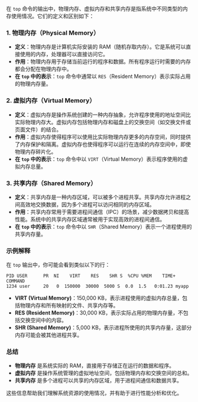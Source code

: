 在 `top` 命令的输出中，物理内存、虚拟内存和共享内存是指系统中不同类型的内存使用情况。它们的定义和区别如下：

### 1. 物理内存（Physical Memory）

- **定义**：物理内存是计算机实际安装的 RAM（随机存取内存）。它是系统可以直接使用的内存，处理器可以直接访问它。
- **作用**：物理内存用于存储当前运行的程序和数据。所有程序运行时需要的内存都会分配在物理内存中。
- **在 `top` 中的表示**：`top` 命令中通常以 `RES`（Resident Memory）表示实际占用的物理内存量。

### 2. 虚拟内存（Virtual Memory）

- **定义**：虚拟内存是操作系统创建的一种内存抽象，允许程序使用的地址空间比实际物理内存大。虚拟内存包括物理内存和磁盘上的交换空间（如交换文件或页面文件）的结合。
- **作用**：虚拟内存使得程序可以使用比实际物理内存更多的内存空间，同时提供了内存保护和隔离。虚拟内存也使得程序可以运行在连续的内存空间中，即使物理内存碎片化。
- **在 `top` 中的表示**：`top` 命令中以 `VIRT`（Virtual Memory）表示程序使用的虚拟内存总量。

### 3. 共享内存（Shared Memory）

- **定义**：共享内存是一种内存区域，可以被多个进程共享。共享内存允许进程之间高效地交换数据，因为多个进程可以访问相同的内存区域。
- **作用**：共享内存常用于需要进程间通信（IPC）的场景，减少数据拷贝和提高性能。系统中的共享内存区域通常被用于实现高效的进程间通信。
- **在 `top` 中的表示**：`top` 命令中以 `SHR`（Shared Memory）表示一个进程使用的共享内存量。

### 示例解释

在 `top` 输出中，你可能会看到类似以下的行：

```
PID USER      PR  NI    VIRT    RES    SHR S  %CPU %MEM    TIME+  COMMAND
1234 user     20   0  150000  30000  5000 S  0.0  1.5   0:01.23 myapp
```

- **VIRT (Virtual Memory)**：150,000 KB，表示进程使用的虚拟内存总量，包括物理内存和所有映射的文件、共享内存等。
- **RES (Resident Memory)**：30,000 KB，表示实际占用的物理内存量，不包括交换空间中的内容。
- **SHR (Shared Memory)**：5,000 KB，表示进程所使用的共享内存量，这部分内存可能会被其他进程共享。

### 总结

- **物理内存** 是系统实际的 RAM，直接用于存储正在运行的数据和程序。
- **虚拟内存** 是操作系统管理的虚拟地址空间，包括物理内存和交换空间的总和。
- **共享内存** 是多个进程可以共享的内存区域，用于进程间通信和数据共享。

这些信息帮助我们理解系统资源的使用情况，并有助于进行性能分析和优化。